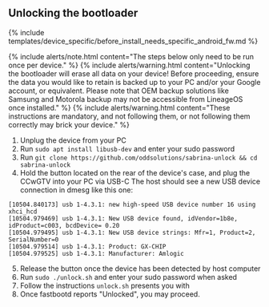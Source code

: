 ## Unlocking the bootloader

{% include templates/device_specific/before_install_needs_specific_android_fw.md %}

{% include alerts/note.html content="The steps below only need to be run once per device." %}
{% include alerts/warning.html content="Unlocking the bootloader will erase all data on your device!
Before proceeding, ensure the data you would like to retain is backed up to your PC and/or your Google account, or equivalent. Please note that OEM backup solutions like Samsung and Motorola backup may not be accessible from LineageOS once installed." %}
{% include alerts/warning.html content="These instructions are mandatory, and not following them, or not following them correctly may brick your device." %}

1. Unplug the device from your PC
2. Run `sudo apt install libusb-dev` and enter your sudo password
3. Run `git clone https://github.com/oddsolutions/sabrina-unlock && cd sabrina-unlock`
4. Hold the button located on the rear of the device's case, and plug the CCwGTV into your PC via USB-C
   The host should see a new USB device connection in dmesg like this one:
```
[10504.840173] usb 1-4.3.1: new high-speed USB device number 16 using xhci_hcd
[10504.979469] usb 1-4.3.1: New USB device found, idVendor=1b8e, idProduct=c003, bcdDevice= 0.20
[10504.979495] usb 1-4.3.1: New USB device strings: Mfr=1, Product=2, SerialNumber=0
[10504.979514] usb 1-4.3.1: Product: GX-CHIP
[10504.979525] usb 1-4.3.1: Manufacturer: Amlogic
```
5. Release the button once the device has been detected by host computer
6. Run `sudo ./unlock.sh` and enter your sudo password when asked
7. Follow the instructions `unlock.sh` presents you with
8. Once fastbootd reports "Unlocked", you may proceed.
